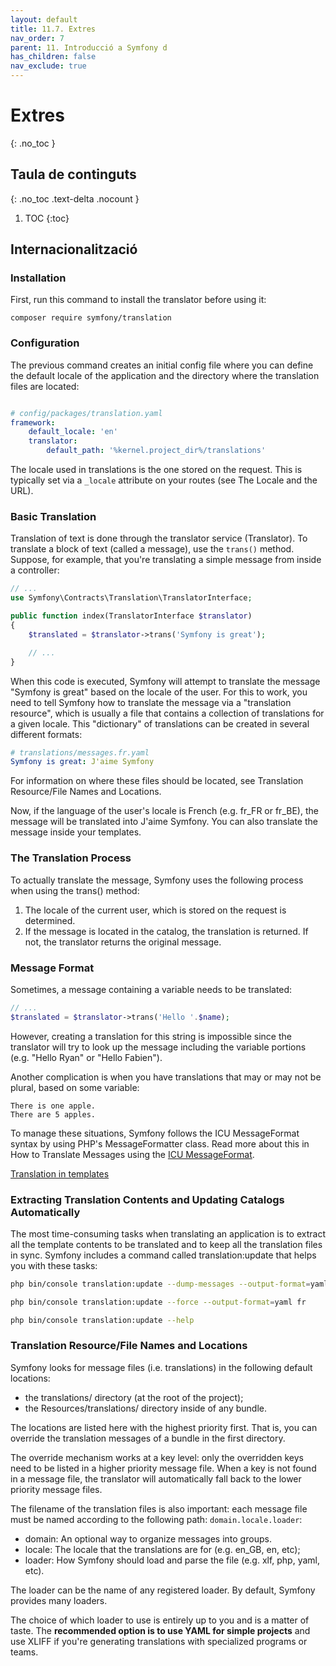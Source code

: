 ```yaml
---
layout: default
title: 11.7. Extres
nav_order: 7
parent: 11. Introducció a Symfony d
has_children: false
nav_exclude: true
---
```

# Extres
{: .no_toc }

## Taula de continguts
{: .no_toc .text-delta  .nocount }

1. TOC
{:toc}

## Internacionalització ##

### Installation

First, run this command to install the translator before using it:

```console
composer require symfony/translation
```

### Configuration

The previous command creates an initial config file where you can define the default locale of the application and the directory where the translation files are located:

```yaml

# config/packages/translation.yaml
framework:
    default_locale: 'en'
    translator:
        default_path: '%kernel.project_dir%/translations'
```


The locale used in translations is the one stored on the request. This is typically set via a `_locale` attribute on your routes (see The Locale and the URL).

### Basic Translation

Translation of text is done through the translator service (Translator). To translate a block of text (called a message), use the `trans()` method. Suppose, for example, that you're translating a simple message from inside a controller:

```php
// ...
use Symfony\Contracts\Translation\TranslatorInterface;

public function index(TranslatorInterface $translator)
{
    $translated = $translator->trans('Symfony is great');

    // ...
}
```

When this code is executed, Symfony will attempt to translate the message "Symfony is great" based on the locale of the user. For this to work, you need to tell Symfony how to translate the message via a "translation resource", which is usually a file that contains a collection of translations for a given locale. This "dictionary" of translations can be created in several different formats:

```yaml
# translations/messages.fr.yaml
Symfony is great: J'aime Symfony
```

For information on where these files should be located, see Translation Resource/File Names and Locations.

Now, if the language of the user's locale is French (e.g. fr_FR or fr_BE), the message will be translated into J'aime Symfony. You can also translate the message inside your templates.

### The Translation Process

To actually translate the message, Symfony uses the following process when using the trans() method:

1. The locale of the current user, which is stored on the request is determined.
2. If the message is located in the catalog, the translation is returned. If not, the translator returns the original message.

### Message Format

Sometimes, a message containing a variable needs to be translated:

```php
// ...
$translated = $translator->trans('Hello '.$name);
```

However, creating a translation for this string is impossible since the translator will try to look up the message including the variable portions (e.g. "Hello Ryan" or "Hello Fabien").

Another complication is when you have translations that may or may not be plural, based on some variable:

```
There is one apple.
There are 5 apples.
```

To manage these situations, Symfony follows the ICU MessageFormat syntax by using PHP's MessageFormatter class. Read more about this in How to Translate Messages using the [ICU MessageFormat](https://symfony.com/doc/current/translation/message_format.html).

[Translation in templates](https://symfony.com/doc/current/translation/templates.html)


### Extracting Translation Contents and Updating Catalogs Automatically 

The most time-consuming tasks when translating an application is to extract all the template contents to be translated and to keep all the translation files in sync. Symfony includes a command called translation:update that helps you with these tasks:

```bash
php bin/console translation:update --dump-messages --output-format=yaml fr

php bin/console translation:update --force --output-format=yaml fr

php bin/console translation:update --help
```

### Translation Resource/File Names and Locations

Symfony looks for message files (i.e. translations) in the following default locations:

 * the translations/ directory (at the root of the project);
 * the Resources/translations/ directory inside of any bundle.

The locations are listed here with the highest priority first. That is, you can override the translation messages of a bundle in the first directory.

The override mechanism works at a key level: only the overridden keys need to be listed in a higher priority message file. When a key is not found in a message file, the translator will automatically fall back to the lower priority message files.

The filename of the translation files is also important: each message file must be named according to the following path: `domain.locale.loader`:

* domain: An optional way to organize messages into groups.
* locale: The locale that the translations are for (e.g. en_GB, en, etc);
* loader: How Symfony should load and parse the file (e.g. xlf, php, yaml, etc).

The loader can be the name of any registered loader. By default, Symfony provides many loaders.

The choice of which loader to use is entirely up to you and is a matter of taste. The **recommended option is to use YAML for simple projects** and use XLIFF if you're generating translations with specialized programs or teams.

